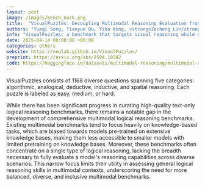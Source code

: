 ```yaml
---
layout: post
image: /images/bench_mark.png
title:  "VisualPuzzles: Decoupling Multimodal Reasoning Evaluation from Domain Knowledge"
authors: "Yueqi Song, Tianyue Ou, Yibo Kong, <strong>Zecheng Li</strong>, Graham Neubig, Xiang Yue"
info: "VisualPuzzles: a benchmark that targets visual reasoning while deliberately minimizing reliance on specialized knowledge. One major source of our questions is manually translated logical reasoning questions from the Chinese Civil Service Examination."
date: 2025-04-14 00:00:00 +00:00
categories: others
website: https://neulab.github.io/VisualPuzzles/
preprint: https://arxiv.org/abs/2504.10342
code: https://huggingface.co/datasets/multimodal-reasoning/multimodal-reasoning/tree/main
---
```

VisualPuzzles consists of 1168 diverse questions spanning five categories: algorithmic, analogical, deductive, inductive, and spatial reasoning. Each puzzle is labeled as easy, medium, or hard. 

While there has been significant progress in curating high-quality text-only logical reasoning benchmarks, there remains a notable gap in the development of comprehensive multimodal logical reasoning benchmarks. Existing multimodal benchmarks tend to focus heavily on knowledge-based tasks, which are biased towards models pre-trained on extensive knowledge bases, making them less accessible to smaller models with limited pretraining on knowledge bases. Moreover, these benchmarks often concentrate on a single type of logical reasoning, lacking the breadth necessary to fully evaluate a model's reasoning capabilities across diverse scenarios. This narrow focus limits their utility in assessing general logical reasoning skills in multimodal contexts, underscoring the need for more balanced, diverse, and inclusive multimodal benchmarks.
